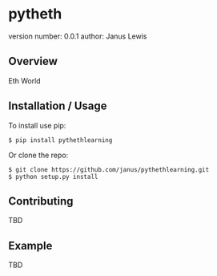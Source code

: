 pytheth
===============================

version number: 0.0.1
author: Janus Lewis

Overview
--------

Eth World

Installation / Usage
--------------------

To install use pip:

    $ pip install pythethlearning


Or clone the repo:

    $ git clone https://github.com/janus/pythethlearning.git
    $ python setup.py install
    
Contributing
------------

TBD

Example
-------

TBD